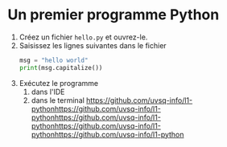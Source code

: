 # Un premier programme Python

1. Créez un fichier `hello.py` et ouvrez-le.
1. Saisissez les lignes suivantes dans le fichier
    ```python
    msg = "hello world"
    print(msg.capitalize())
    ```
1. Exécutez le programme
    1. dans l'IDE
    1. dans le terminal
https://github.com/uvsq-info/l1-pythonhttps://github.com/uvsq-info/l1-pythonhttps://github.com/uvsq-info/l1-pythonhttps://github.com/uvsq-info/l1-pythonhttps://github.com/uvsq-info/l1-python